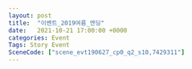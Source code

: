 ```yaml
---
layout: post
title:  "이벤트_2019여름_엔딩"
date:   2021-10-21 17:00:00 +0000
categories: Event
Tags: Story Event
SceneCode: ["scene_evt190627_cp0_q2_s10,7429311"]
---
```

